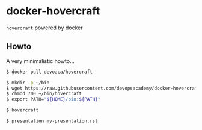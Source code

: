 # docker-hovercraft
`hovercraft` powered by docker

## Howto

A very minimalistic howto...

```bash
$ docker pull devoaca/hovercraft
```

```bash
$ mkdir -p ~/bin
$ wget https://raw.githubusercontent.com/devopsacademy/docker-hovercraft/master/hovercraft -O ~/bin/hovercraft -o /dev/null
$ chmod 700 ~/bin/hovercraft
$ export PATH="${HOME}/bin:${PATH}"
```

```bash
$ hovercraft
```

```
$ presentation my-presentation.rst
```
